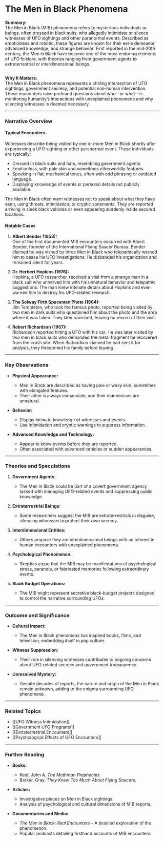 # The Men in Black Phenomena

**Summary:**  
The Men in Black (MIB) phenomena refers to mysterious individuals or beings, often dressed in black suits, who allegedly intimidate or silence witnesses of UFO sightings and other paranormal events. Described as emotionless and robotic, these figures are known for their eerie demeanor, advanced knowledge, and strange behavior. First reported in the mid-20th century, the Men in Black have become one of the most enduring elements of UFO folklore, with theories ranging from government agents to extraterrestrial or interdimensional beings.

---

**Why It Matters:**  
The Men in Black phenomena represents a chilling intersection of UFO sightings, government secrecy, and potential non-human intervention. These encounters raise profound questions about who—or what—is monitoring humanity’s interactions with unexplained phenomena and why silencing witnesses is deemed necessary.

---

### **Narrative Overview**

#### **Typical Encounters**

Witnesses describe being visited by one or more Men in Black shortly after experiencing a UFO sighting or other paranormal event. These individuals are typically:

- Dressed in black suits and hats, resembling government agents.
- Emotionless, with pale skin and sometimes otherworldly features.
- Speaking in flat, mechanical tones, often with odd phrasing or outdated language.
- Displaying knowledge of events or personal details not publicly available.

The Men in Black often warn witnesses not to speak about what they have seen, using threats, intimidation, or cryptic statements. They are reported arriving in sleek black vehicles or even appearing suddenly inside secured locations.

#### **Notable Cases**

1. **Albert Bender (1953):**  
    One of the first documented MIB encounters occurred with Albert Bender, founder of the International Flying Saucer Bureau. Bender claimed he was visited by three Men in Black who telepathically warned him to cease his UFO investigations. He disbanded his organization and remained silent for years.
    
2. **Dr. Herbert Hopkins (1976):**  
    Hopkins, a UFO researcher, received a visit from a strange man in a black suit who unnerved him with his unnatural behavior and telepathic suggestions. The man knew intimate details about Hopkins and even warned him to destroy his UFO-related research.
    
3. **The Solway Firth Spaceman Photo (1964):**  
    Jim Templeton, who took the famous photo, reported being visited by two men in dark suits who questioned him about the photo and the area where it was taken. They later vanished, leaving no record of their visit.
    
4. **Robert Richardson (1967):**  
    Richardson reported hitting a UFO with his car. He was later visited by two men in black suits who demanded the metal fragment he recovered from the crash site. When Richardson claimed he had sent it for analysis, they threatened his family before leaving.
    

---

### **Key Observations**

- **Physical Appearance:**
    
    - Men in Black are described as having pale or waxy skin, sometimes with elongated features.
    - Their attire is always immaculate, and their mannerisms are unnatural.
- **Behavior:**
    
    - Display intimate knowledge of witnesses and events.
    - Use intimidation and cryptic warnings to suppress information.
- **Advanced Knowledge and Technology:**
    
    - Appear to know events before they are reported.
    - Often associated with advanced vehicles or sudden appearances.

---

### **Theories and Speculations**

1. **Government Agents:**
    
    - The Men in Black could be part of a covert government agency tasked with managing UFO-related events and suppressing public knowledge.
2. **Extraterrestrial Beings:**
    
    - Some researchers suggest the MIB are extraterrestrials in disguise, silencing witnesses to protect their own secrecy.
3. **Interdimensional Entities:**
    
    - Others propose they are interdimensional beings with an interest in human encounters with unexplained phenomena.
4. **Psychological Phenomenon:**
    
    - Skeptics argue that the MIB may be manifestations of psychological stress, paranoia, or fabricated memories following extraordinary events.
5. **Black Budget Operations:**
    
    - The MIB might represent secretive black-budget projects designed to control the narrative surrounding UFOs.

---

### **Outcome and Significance**

- **Cultural Impact:**
    
    - The Men in Black phenomena has inspired books, films, and television, embedding itself in pop culture.
- **Witness Suppression:**
    
    - Their role in silencing witnesses contributes to ongoing concerns about UFO-related secrecy and government transparency.
- **Unresolved Mystery:**
    
    - Despite decades of reports, the nature and origin of the Men in Black remain unknown, adding to the enigma surrounding UFO phenomena.

---

### **Related Topics**

- [[UFO Witness Intimidation]]
- [[Government UFO Programs]]
- [[Extraterrestrial Encounters]]
- [[Psychological Effects of UFO Encounters]]

---

### **Further Reading**

- **Books:**
    
    - Keel, John A. _The Mothman Prophecies._
    - Barker, Gray. _They Knew Too Much About Flying Saucers._
- **Articles:**
    
    - Investigative pieces on Men in Black sightings.
    - Analysis of psychological and cultural dimensions of MIB reports.
- **Documentaries and Media:**
    
    - _The Men in Black: Real Encounters_ – A detailed exploration of the phenomenon.
    - Popular podcasts detailing firsthand accounts of MIB encounters.

